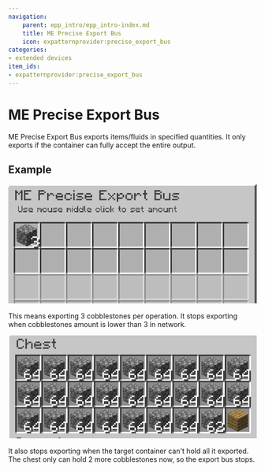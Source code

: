 ```yaml
---
navigation:
    parent: epp_intro/epp_intro-index.md
    title: ME Precise Export Bus
    icon: expatternprovider:precise_export_bus
categories:
- extended devices
item_ids:
- expatternprovider:precise_export_bus
---
```


# ME Precise Export Bus

<GameScene zoom="8" background="transparent">
  <ImportStructure src="../structure/cable_precise_export_bus.snbt"></ImportStructure>
</GameScene>

ME Precise Export Bus exports items/fluids in specified quantities. It only exports if the container can fully accept the entire output.

## Example

![GUI](../pic/pre_bus_gui1.png)

This means exporting 3 cobblestones per operation. It stops exporting when cobblestones amount is lower than 3 in network.

![GUI](../pic/pre_bus_gui2.png)

It also stops exporting when the target container can't hold all it exported. The chest only can hold 2 more cobblestones now, so the export bus stops.
